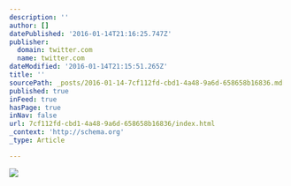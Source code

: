 ```yaml
---
description: ''
author: []
datePublished: '2016-01-14T21:16:25.747Z'
publisher:
  domain: twitter.com
  name: twitter.com
dateModified: '2016-01-14T21:15:51.265Z'
title: ''
sourcePath: _posts/2016-01-14-7cf112fd-cbd1-4a48-9a6d-658658b16836.md
published: true
inFeed: true
hasPage: true
inNav: false
url: 7cf112fd-cbd1-4a48-9a6d-658658b16836/index.html
_context: 'http://schema.org'
_type: Article

---
```

![](https://pbs.twimg.com/media/CW6HiBxUoAI7y5C.png:large)